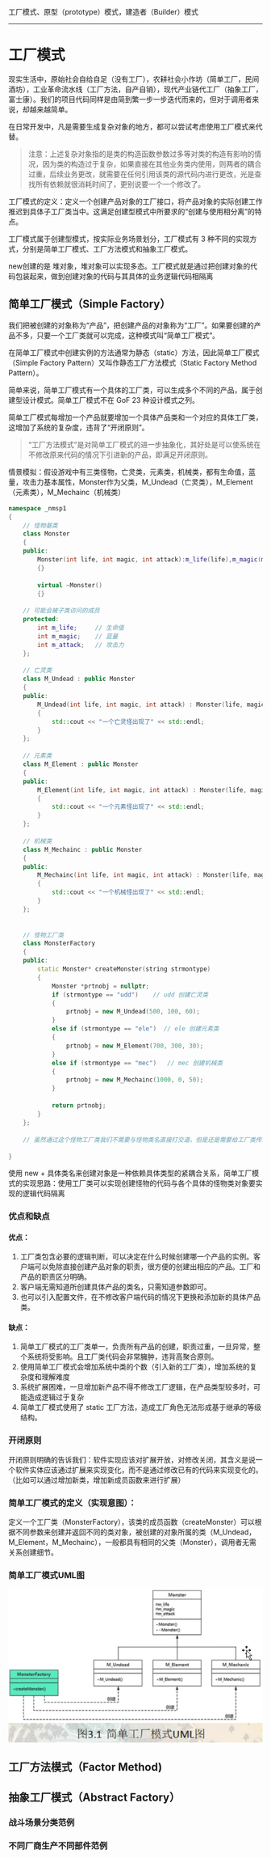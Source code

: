 工厂模式、原型（prototype）模式，建造者（Builder）模式

---

# 工厂模式

现实生活中，原始社会自给自足（没有工厂），农耕社会小作坊（简单工厂，民间酒坊），工业革命流水线（工厂方法，自产自销），现代产业链代工厂（抽象工厂，富士康）。我们的项目代码同样是由简到繁一步一步迭代而来的，但对于调用者来说，却越来越简单。

在日常开发中，凡是需要生成复杂对象的地方，都可以尝试考虑使用工厂模式来代替。

> 注意：上述复杂对象指的是类的构造函数参数过多等对类的构造有影响的情况，因为类的构造过于复杂，如果直接在其他业务类内使用，则两者的耦合过重，后续业务更改，就需要在任何引用该类的源代码内进行更改，光是查找所有依赖就很消耗时间了，更别说要一个一个修改了。

工厂模式的定义：定义一个创建产品对象的工厂接口，将产品对象的实际创建工作推迟到具体子工厂类当中。这满足创建型模式中所要求的“创建与使用相分离”的特点。

工厂模式属于创建型模式，按实际业务场景划分，工厂模式有 3 种不同的实现方式，分别是简单工厂模式、工厂方法模式和抽象工厂模式。

new创建的是 堆对象，堆对象可以实现多态。工厂模式就是通过把创建对象的代码包装起来，做到创建对象的代码与其具体的业务逻辑代码相隔离

## 简单工厂模式（Simple Factory）

我们把被创建的对象称为“产品”，把创建产品的对象称为“工厂”。如果要创建的产品不多，只要一个工厂类就可以完成，这种模式叫“简单工厂模式”。

在简单工厂模式中创建实例的方法通常为静态（static）方法，因此简单工厂模式（Simple Factory Pattern）又叫作静态工厂方法模式（Static Factory Method Pattern）。

简单来说，简单工厂模式有一个具体的工厂类，可以生成多个不同的产品，属于创建型设计模式。简单工厂模式不在 GoF 23 种设计模式之列。

简单工厂模式每增加一个产品就要增加一个具体产品类和一个对应的具体工厂类，这增加了系统的复杂度，违背了“开闭原则”。

> “工厂方法模式”是对简单工厂模式的进一步抽象化，其好处是可以使系统在不修改原来代码的情况下引进新的产品，即满足开闭原则。

情景模拟：假设游戏中有三类怪物，亡灵类，元素类，机械类，都有生命值，蓝量，攻击力基本属性，Monster作为父类，M_Undead（亡灵类），M_Element（元素类），M_Mechainc（机械类）

```c++
namespace _nmsp1
{
    // 怪物基类
    class Monster
    {
    public:
        Monster(int life, int magic, int attack):m_life(life),m_magic(magic),m_attack(attack)
        {}
        
        virtual ~Monster()
        {}
        
    // 可能会被子类访问的成员
    protected:
        int m_life;     // 生命值
        int m_magic;    // 蓝量
        int m_attack;   // 攻击力
    };
    
    // 亡灵类
    class M_Undead : public Monster
    {
    public:
        M_Undead(int life, int magic, int attack) : Monster(life, magic, attack)
        {
            std::cout << "一个亡灵怪出现了" << std::endl;
        }
    };
    
    // 元素类
    class M_Element : public Monster
    {
    public:
        M_Element(int life, int magic, int attack) : Monster(life, magic, attack)
        {
            std::cout << "一个元素怪出现了" << std::endl;
        }
    };
    
    // 机械类
    class M_Mechainc : public Monster
    {
    public:
        M_Mechainc(int life, int magic, int attack) : Monster(life, magic, attack)
        {
            std::cout << "一个机械怪出现了" << std::endl;
        }
    };
    
    
    // 怪物工厂类
    class MonsterFactory
    {
    public:
        static Monster* createMonster(string strmontype)
        {
            Monster *prtnobj = nullptr;
            if (strmontype == "udd")    // udd 创建亡灵类
            {
                prtnobj = new M_Undead(500, 100, 60);
            }
            else if (strmontype == "ele")  // ele 创建元素类
            {
                prtnobj = new M_Element(700, 300, 30);
            }
            else if (strmontype == "mec")   // mec 创建机械类
            {
                prtnobj = new M_Mechainc(1000, 0, 50);
            }
            
            return prtnobj;
        }
    };
    
    // 虽然通过这个怪物工厂类我们不需要与怪物类名直接打交道，但是还是需要给工厂类传递要创建哪种类
    
}
```

使用 new + 具体类名来创建对象是一种依赖具体类型的紧耦合关系，简单工厂模式的实现思路：使用工厂类可以实现创建怪物的代码与各个具体的怪物类对象要实现的逻辑代码隔离

### 优点和缺点

#### 优点：

1. 工厂类包含必要的逻辑判断，可以决定在什么时候创建哪一个产品的实例。客户端可以免除直接创建产品对象的职责，很方便的创建出相应的产品。工厂和产品的职责区分明确。
2. 客户端无需知道所创建具体产品的类名，只需知道参数即可。
3. 也可以引入配置文件，在不修改客户端代码的情况下更换和添加新的具体产品类。

#### 缺点：

1. 简单工厂模式的工厂类单一，负责所有产品的创建，职责过重，一旦异常，整个系统将受影响。且工厂类代码会非常臃肿，违背高聚合原则。
2. 使用简单工厂模式会增加系统中类的个数（引入新的工厂类），增加系统的复杂度和理解难度
3. 系统扩展困难，一旦增加新产品不得不修改工厂逻辑，在产品类型较多时，可能造成逻辑过于复杂
4. 简单工厂模式使用了 static 工厂方法，造成工厂角色无法形成基于继承的等级结构。

### 开闭原则

开闭原则明确的告诉我们：软件实现应该对扩展开放，对修改关闭，其含义是说一个软件实体应该通过扩展来实现变化，而不是通过修改已有的代码来实现变化的。（比如可以通过增加新类，增加新成员函数来进行扩展）

### 简单工厂模式的定义（实现意图）：

定义一个工厂类（MonsterFactory），该类的成员函数（createMonster）可以根据不同参数来创建并返回不同的类对象，被创建的对象所属的类（M_Undead，M_Element，M_Mechainc），一般都具有相同的父类（Monster），调用者无需关系创建细节。

### 简单工厂模式UML图

![](../img/impicture_20220105_102243.png)

## 工厂方法模式（Factor Method)

## 抽象工厂模式（Abstract Factory）

### 战斗场景分类范例

### 不同厂商生产不同部件范例